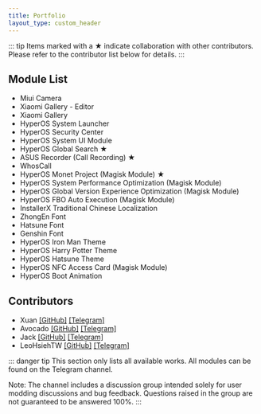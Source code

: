 ```yaml
---
title: Portfolio
layout_type: custom_header
---
```

::: tip
Items marked with a ★ indicate collaboration with other contributors. Please refer to the contributor list below for details.
:::
## Module List

- Miui Camera
- Xiaomi Gallery - Editor
- Xiaomi Gallery
- HyperOS System Launcher
- HyperOS Security Center
- HyperOS System UI Module
- HyperOS Global Search ★
- ASUS Recorder (Call Recording) ★
- WhosCall
- HyperOS Monet Project (Magisk Module) ★
- HyperOS System Performance Optimization (Magisk Module)
- HyperOS Global Version Experience Optimization (Magisk Module)
- HyperOS FBO Auto Execution (Magisk Module)
- InstallerX Traditional Chinese Localization
- ZhongEn Font
- Hatsune Font
- Genshin Font
- HyperOS Iron Man Theme
- HyperOS Harry Potter Theme
- HyperOS Hatsune Theme
- HyperOS NFC Access Card (Magisk Module)
- HyperOS Boot Animation

## Contributors

- Xuan [[GitHub]](https://github.com/Tim0320) [[Telegram]](https://t.me/tims33)
- Avocado [[GitHub]](https://github.com/ying0930) [[Telegram]](https://t.me/tavricccc)
- Jack [[GitHub]](https://github.com/Jackboy001) [[Telegram]](https://t.me/Jackboy001)
- LeoHsiehTW [[GitHub]](https://github.com/leohsiehtw) [[Telegram]](https://t.me/LeoHsiehTW)

::: danger tip
This section only lists all available works.
All modules can be found on the Telegram channel.

Note: The channel includes a discussion group intended solely for user modding discussions and bug feedback. Questions raised in the group are not guaranteed to be answered 100%.
:::
